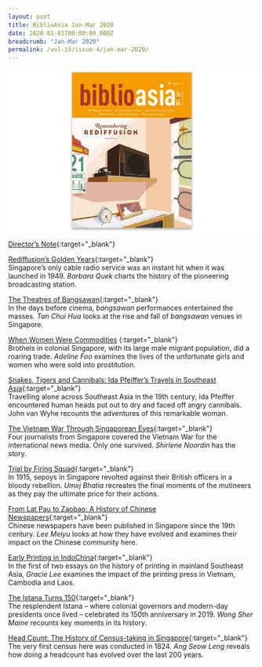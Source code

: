 ```yaml
---
layout: post
title: BiblioAsia Jan-Mar 2020
date: 2020-01-01T00:00:00.000Z
breadcrumb: "Jan-Mar 2020"
permalink: /vol-15/issue-4/jan-mar-2020/
---
```


<img src="/images/Vol-15-issue-4/vol15_iss4.jpg ">

[Director’s Note](https://eresources.nlb.gov.sg/webarchives/wayback/20201021084836/http:/www.nlb.gov.sg/biblioasia/2020/02/21/directors-note-16/){:target="_blank"}

[Rediffusion’s Golden Years](https://eresources.nlb.gov.sg/webarchives/wayback/20201021084854/http:/www.nlb.gov.sg/biblioasia/2020/02/21/rediffusions-golden-years/){:target="_blank"}<br>Singapore’s only cable radio service was an instant hit when it was launched in 1949. *Barbara Quek* charts the history of the pioneering broadcasting station. 

[The Theatres of Bangsawan](https://eresources.nlb.gov.sg/webarchives/wayback/20201021084912/http:/www.nlb.gov.sg/biblioasia/2020/02/21/the-theatres-of-bangsawan/){:target="_blank"}<br>In the days before cinema, *bangsawan* performances entertained the masses. *Tan Chui Hua* looks at the rise and fall of *bangsawan* venues in Singapore. 

[When Women Were Commodities](https://eresources.nlb.gov.sg/webarchives/wayback/20201021084555/http:/www.nlb.gov.sg/biblioasia/2020/02/21/when-women-were-commodities/) {:target="_blank"}<br>Brothels in colonial Singapore, with its large male migrant population, did a roaring trade. *Adeline Foo* examines the lives of the unfortunate girls and women who were sold into prostitution. 

[Snakes, Tigers and Cannibals: Ida Pfeiffer’s Travels in Southeast Asia](https://eresources.nlb.gov.sg/webarchives/wayback/20201021084942/http:/www.nlb.gov.sg/biblioasia/2020/02/21/snakes-tigers-and-cannibals-ida-pfeiffers-travels-in-southeast-asia/){:target="_blank"}<br>Travelling alone across Southeast Asia in the 19th century, Ida Pfeiffer encountered human heads put out to dry and faced off angry cannibals. John van Wyhe recounts the adventures of this remarkable woman. 

[The Vietnam War Through Singaporean Eyes](https://eresources.nlb.gov.sg/webarchives/wayback/20201021085027/http:/www.nlb.gov.sg/biblioasia/2020/02/21/the-vietnam-war-through-singapore-eyes/){:target="_blank"}<br>Four journalists from Singapore covered the Vietnam War for the international news media. Only one survived. *Shirlene Noordin* has the story. 

[Trial by Firing Squad](https://eresources.nlb.gov.sg/webarchives/wayback/20201021084803/http:/www.nlb.gov.sg/biblioasia/2020/02/21/trial-by-firing-squad/){:target="_blank"}<br>In 1915, sepoys in Singapore revolted against their British officers in a bloody rebellion. *Umej Bhatia* recreates the final moments of the mutineers as they pay the ultimate price for their actions.  

[From Lat Pau to Zaobao: A History of Chinese Newspapers](https://eresources.nlb.gov.sg/webarchives/wayback/20201021084703/http:/www.nlb.gov.sg/biblioasia/2020/02/21/from-lat-pau-to-zaobao-a-history-of-chinese-newspaper/){:target="_blank"}<br>Chinese newspapers have been published in Singapore since the 19th century. *Lee Meiyu* looks at how they have evolved and examines their impact on the Chinese community here.

 [Early Printing in IndoChina](https://eresources.nlb.gov.sg/webarchives/wayback/20201021084635/http:/www.nlb.gov.sg/biblioasia/2020/02/21/early-printing-in-indochina/){:target="_blank"}<br>In the first of two essays on the history of printing in mainland Southeast Asia, *Gracie Lee* examines the impact of the printing press in Vietnam, Cambodia and Laos.

[The Istana Turns 150](https://eresources.nlb.gov.sg/webarchives/wayback/20201021085058/http:/www.nlb.gov.sg/biblioasia/2020/02/21/the-istana-turns-150/){:target="_blank"}<br>The resplendent Istana – where colonial governors and modern-day presidents once lived – celebrated its 150th anniversary in 2019. *Wong Sher Maine* recounts key moments in its history.

[Head Count: The History of Census-taking in Singapore](https://eresources.nlb.gov.sg/webarchives/wayback/20201021084733/http:/www.nlb.gov.sg/biblioasia/2020/02/21/head-count-the-history-of-census-taking-in-singapore/){:target="_blank"}<br>The very first census here was conducted in 1824. *Ang Seow Leng* reveals how doing a headcount has evolved over the last 200 years.

